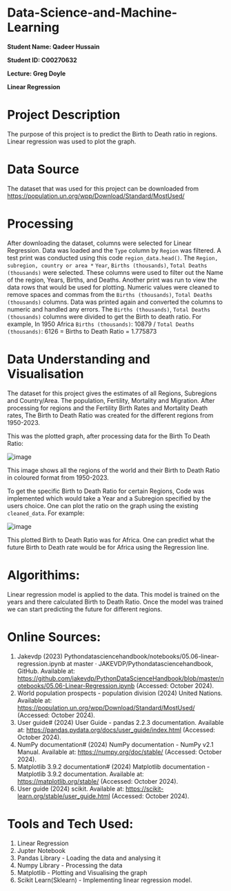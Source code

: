 # Data-Science-and-Machine-Learning

**Student Name: Qadeer Hussain**

**Student ID: C00270632**

**Lecture: Greg Doyle**

**Linear Regression**

# Project Description
The purpose of this project is to predict the Birth to Death ratio in regions. Linear regression was used to plot the graph. 

# Data Source
The dataset that was used for this project can be downloaded from https://population.un.org/wpp/Download/Standard/MostUsed/ 

# Processing
After downloading the dataset, columns were selected for Linear Regression. Data was loaded and the ```Type``` column by ```Region``` was filtered. A test print was conducted using this code ```region_data.head()```. 
The ```Region, subregion, country or area *``` ```Year```, ```Births (thousands)```, ```Total Deaths (thousands)``` were selected. These columns were used to filter out the Name of the region, Years, Births, and Deaths. Another print was run
to view the data rows that would be used for plotting. Numeric values were cleaned to remove spaces and commas from the ```Births (thousands)```, ```Total Deaths (thousands)``` columns. Data was printed again and converted
the columns to numeric and handled any errors. The ```Births (thousands)```, ```Total Deaths (thousands)``` columns were divided to get the Birth to death ratio. For example, In 1950 Africa ```Births (thousands)```: 10879 / ```Total Deaths (thousands)```: 6126 = Births to Death Ratio = 1.775873

# Data Understanding and Visualisation 
The dataset for this project gives the estimates of all Regions, Subregions and Country/Area. The population, Fertility, Mortality and Migration. After processing for regions and the Fertility Birth Rates and Mortality Death rates,
The Birth to Death Ratio was created for the different regions from 1950-2023. 

This was the plotted graph, after processing data for the Birth To Death Ratio: 

![image](https://github.com/user-attachments/assets/bfec4b78-4805-4f0f-9d82-1bc9aaae5db8)

This image shows all the regions of the world and their Birth to Death Ratio in coloured format from 1950-2023.

To get the specific Birth to Death Ratio for certain Regions, Code was implemented which would take a Year and a Subregion specified by the users choice. One can plot the ratio on the graph using the existing ```cleaned_data```.
For example:

![image](https://github.com/user-attachments/assets/1ee23b81-f81b-470b-a3fa-fda2006b25f8)

This plotted Birth to Death Ratio was for Africa. 
One can predict what the future Birth to Death rate would be for Africa using the Regression line. 

# Algorithims:
Linear regression model is applied to the data. This model is trained on the years and there calculated Birth to Death Ratio. 
Once the model was trained we can start predicting the future for different regions.

# Online Sources:
1. Jakevdp (2023) Pythondatasciencehandbook/notebooks/05.06-linear-regression.ipynb at master · JAKEVDP/Pythondatasciencehandbook, GitHub. Available at: https://github.com/jakevdp/PythonDataScienceHandbook/blob/master/notebooks/05.06-Linear-Regression.ipynb (Accessed: October 2024). 
2. World population prospects - population division (2024) United Nations. Available at: https://population.un.org/wpp/Download/Standard/MostUsed/ (Accessed: October 2024). 
3. User guide# (2024) User Guide - pandas 2.2.3 documentation. Available at: https://pandas.pydata.org/docs/user_guide/index.html (Accessed: October 2024). 
4. NumPy documentation# (2024) NumPy documentation - NumPy v2.1 Manual. Available at: https://numpy.org/doc/stable/ (Accessed: October 2024).
5. Matplotlib 3.9.2 documentation# (2024) Matplotlib documentation - Matplotlib 3.9.2 documentation. Available at: https://matplotlib.org/stable/ (Accessed: October 2024).
6. User guide (2024) scikit. Available at: https://scikit-learn.org/stable/user_guide.html (Accessed: October 2024). 

# Tools and Tech Used: 
1. Linear Regression
2. Jupter Notebook
3. Pandas Library - Loading the data and analysing it
4. Numpy Library - Processing the data
5. Matplotlib - Plotting and Visualising the graph 
6. Scikit Learn(Sklearn) - Implementing linear regression model.
 
